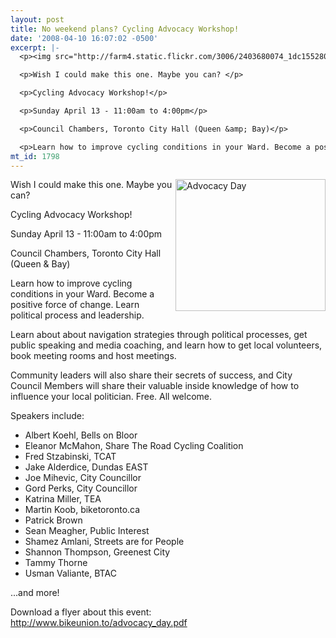 ```yaml
---
layout: post
title: No weekend plans? Cycling Advocacy Workshop!
date: '2008-04-10 16:07:02 -0500'
excerpt: |-
  <p><img src="http://farm4.static.flickr.com/3006/2403680074_1dc1552804_m.jpg" width="240" height="211" alt="Advocacy Day" align="right" /></p>

  <p>Wish I could make this one. Maybe you can? </p>

  <p>Cycling Advocacy Workshop!</p>

  <p>Sunday April 13 - 11:00am to 4:00pm</p>

  <p>Council Chambers, Toronto City Hall (Queen &amp; Bay)</p>

  <p>Learn how to improve cycling conditions in your Ward. Become a positive force of change. Learn political process and leadership.</p>
mt_id: 1798
---
```

<p><img src="http://farm4.static.flickr.com/3006/2403680074_1dc1552804_m.jpg" width="240" height="211" alt="Advocacy Day" align="right" /></p>

<p>Wish I could make this one. Maybe you can? </p>

<p>Cycling Advocacy Workshop!</p>

<p>Sunday April 13 - 11:00am to 4:00pm</p>

<p>Council Chambers, Toronto City Hall (Queen &amp; Bay)</p>

<p>Learn how to improve cycling conditions in your Ward. Become a positive force of change. Learn political process and leadership.</p>

<p>Learn about about navigation strategies through political processes, get public speaking and media coaching, and learn how to get local volunteers, book meeting rooms and host meetings.</p>

<p>Community leaders will also share their secrets of success, and City Council Members will share their valuable inside knowledge of how to influence your local politician. Free. All welcome.</p>

<p>Speakers include:</p>

<ul>
<li>Albert Koehl, Bells on Bloor</li>
<li>Eleanor McMahon, Share The Road Cycling Coalition</li>
<li>Fred Stzabinski, TCAT</li>
<li>Jake Alderdice, Dundas EAST </li>
<li>Joe Mihevic, City Councillor</li>
<li>Gord Perks, City Councillor </li>
<li>Katrina Miller, TEA </li>
<li>Martin Koob, biketoronto.ca </li>
<li>Patrick Brown </li>
<li>Sean Meagher, Public Interest </li>
<li>Shamez Amlani, Streets are for People </li>
<li>Shannon Thompson, Greenest City </li>
<li>Tammy Thorne</li>
<li>Usman Valiante,  BTAC</li>
</ul>

<p>...and more!</p>

<p>Download a flyer about this event: <a href="http://www.bikeunion.to/advocacy_day.pdf">http://www.bikeunion.to/advocacy_day.pdf</a></p>
